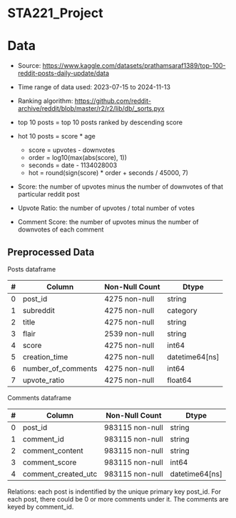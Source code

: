 # STA221_Project

# Data

- Source: https://www.kaggle.com/datasets/prathamsaraf1389/top-100-reddit-posts-daily-update/data

- Time range of data used: 2023-07-15 to 2024-11-13

- Ranking algorithm: https://github.com/reddit-archive/reddit/blob/master/r2/r2/lib/db/_sorts.pyx

- top 10 posts = top 10 posts ranked by descending score
- hot 10 posts = score * age
  - score = upvotes - downvotes
  - order = log10(max(abs(score), 1))
  - seconds = date - 1134028003
  - hot = round(sign(score) * order + seconds / 45000, 7)

- Score: the number of upvotes minus the number of downvotes of that particular reddit post
- Upvote Ratio: the number of upvotes / total number of votes
- Comment Score: the number of upvotes minus the number of downvotes of each comment

## Preprocessed Data

Posts dataframe

| # | Column             | Non-Null Count | Dtype          |
|---|--------------------|----------------|----------------|
| 0 | post_id            | 4275 non-null  | string         |
| 1 | subreddit          | 4275 non-null  | category       |
| 2 | title              | 4275 non-null  | string         |
| 3 | flair              | 2539 non-null  | string         |
| 4 | score              | 4275 non-null  | int64          |
| 5 | creation_time      | 4275 non-null  | datetime64[ns] |
| 6 | number_of_comments | 4275 non-null  | int64          |
| 7 | upvote_ratio       | 4275 non-null  | float64        |  


Comments dataframe

| # | Column              | Non-Null Count  | Dtype          |
|---|---------------------|-----------------|----------------|
| 0 | post_id             | 983115 non-null | string         |
| 1 | comment_id          | 983115 non-null | string         |
| 2 | comment_content     | 983115 non-null | string         |
| 3 | comment_score       | 983115 non-null | int64          |
| 4 | comment_created_utc | 983115 non-null | datetime64[ns] |

Relations: each post is indentified by the unique primary key post_id. For each post, there could be 0 or more comments under it. The comments are keyed by comment_id.